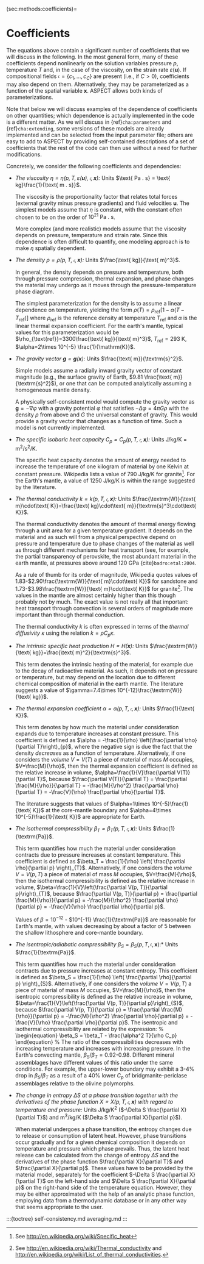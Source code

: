 (sec:methods:coefficients)=
# Coefficients

The equations above contain a significant number of coefficients that we will discuss in the following.
In the most general form, many of these coefficients depend nonlinearly on the solution variables pressure $p$, temperature $T$ and, in the case of the viscosity, on the strain rate $\varepsilon(\mathbf{u})$.
If compositional fields $\mathfrak c=\{c_1,\ldots,c_C\}$ are present (i.e., if $C>0$), coefficients may also depend on them.
Alternatively, they may be parameterized as a function of the spatial variable $\mathbf{x}$.
ASPECT allows both kinds of parameterizations.

Note that below we will discuss examples of the dependence of coefficients on other quantities; which dependence is actually implemented in the code is a different matter.
As we will discuss in {ref}`cha:parameters` and {ref}`cha:extending`, some versions of these models are already implemented and can be selected from the input parameter file; others are easy to add to ASPECT by providing self-contained descriptions of a set of coefficients that the rest of the code can then use without a need for further modifications.

Concretely, we consider the following coefficients and dependencies:

-   *The viscosity $\eta=\eta(p,T,\varepsilon(\mathbf u),\mathfrak c,\mathbf x)$:* Units $\text{ Pa . s} = \text{ kg}\frac{1}{\text{ m . s}}$.

    The viscosity is the proportionality factor that relates total forces (external gravity minus pressure gradients) and fluid velocities $\mathbf u$.
    The simplest models assume that $\eta$ is constant, with the constant often chosen to be on the order of $10^{21} \text{ Pa . s}$.

    More complex (and more realistic) models assume that the viscosity depends on pressure, temperature and strain rate.
    Since this dependence is often difficult to quantify, one modeling approach is to make $\eta$ spatially dependent.

-   *The density $\rho=\rho(p,T,\mathfrak c,\mathbf x)$:* Units $\frac{\text{ kg}}{\text{ m}^3}$.

    In general, the density depends on pressure and temperature, both through pressure compression, thermal expansion, and phase changes the material   may undergo as it moves through the pressure-temperature phase diagram.

    The simplest parameterization for the density is to assume a linear dependence on temperature, yielding the form $\rho(T)=\rho_{\text{ref}}[1-\alpha (T-T_{\text{ref}})]$ where $\rho_{\text{ref}}$ is the reference density at temperature $T_{\text{ref}}$ and $\alpha$ is the linear thermal expansion coefficient.
    For the earth's mantle, typical values for this parameterization would be $\rho_{\text{ref}}=3300\frac{\text{ kg}}{\text{ m}^3}$, $T_{\text{ref}}=293 \text{ K}$, $\alpha=2\times 10^{-5} \frac{1}{\mathrm{K}}$.

-   *The gravity vector $\mathbf g=\mathbf g(\mathbf x)$:* Units $\frac{\text{ m}}{\textrm{s}^2}$.

    Simple models assume a radially inward gravity vector of constant magnitude (e.g., the surface gravity of Earth, $9.81 \frac{\text{ m}}{\textrm{s}^2}$), or one that can be computed analytically assuming a homogeneous mantle density.

    A physically self-consistent model would compute the gravity vector as $\mathbf g = -\nabla \varphi$ with a gravity potential $\varphi$ that
    satisfies $-\Delta\varphi=4\pi G\rho$ with the density $\rho$ from above and $G$ the universal constant of gravity.
    This would provide a gravity vector that changes as a function of time.
    Such a model is not currently implemented.

-   *The specific isobaric heat capacity
    $C_p=C_p(p,T,\mathfrak c,\mathbf x)$:* Units J/kg/K =
    m<sup>2</sup>/s<sup>2</sup>/K.

    The specific heat capacity denotes the amount of energy needed to increase the temperature of one kilogram of material by one Kelvin at constant pressure.
    Wikipedia lists a value of $790 \text{ J/kg/K}$ for granite[^footnote1].
    For the Earth's mantle, a value of $1250 \text{ J/kg/K}$ is within the range suggested by the literature.

-   *The thermal conductivity $k=k(p,T,\mathfrak c,\mathbf x)$:* Units $\frac{\textrm{W}}{\text{ m}\cdot\text{ K}}=\frac{\text{ kg}\cdot\text{ m}}{\textrm{s}^3\cdot\text{ K}}$.

    The thermal conductivity denotes the amount of thermal energy flowing through a unit area for a given temperature gradient.
    It depends on the material and as such will from a physical perspective depend on pressure and temperature due to phase changes of the material as well as through different mechanisms for heat transport (see, for example, the partial transparency of perovskite, the most abundant material in the earth mantle, at pressures above around 120 GPa {cite}`badro:etal:2004`.

    As a rule of thumb for its order of magnitude, Wikipedia quotes values of $1.83$-$2.90\frac{\textrm{W}}{\text{ m}\cdot\text{ K}}$ for sandstone and $1.73$-$3.98\frac{\textrm{W}}{\text{ m}\cdot\text{ K}}$ for granite[^footnote2].
    The values in the mantle are almost certainly higher than this though probably not by much.
    The exact value is not really all that important: heat transport through convection is several orders of magnitude more important than through thermal conduction.

    The thermal conductivity $k$ is often expressed in terms of the *thermal diffusivity* $\kappa$ using the relation $k = \rho C_p \kappa$.

-   *The intrinsic specific heat production $H=H(\mathbf x)$:* Units $\frac{\textrm{W}}{\text{ kg}}=\frac{\text{ m}^2}{\textrm{s}^3}$.

    This term denotes the intrinsic heating of the material, for example due to the decay of radioactive material.
    As such, it depends not on pressure or temperature, but may depend on the location due to different chemical composition of material in the earth mantle.
    The literature suggests a value of $\gamma=7.4\times 10^{-12}\frac{\textrm{W}}{\text{ kg}}$.

-   *The thermal expansion coefficient $\alpha=\alpha(p,T,\mathfrak c ,\mathbf x)$:* Units $\frac{1}{\text{ K}}$.

    This term denotes by how much the material under consideration expands due to temperature increases at constant pressure.
    This coefficient is defined as $\alpha = -\frac{1}{\rho} \left(\frac{\partial \rho}{\partial T}\right)_{p}$, where the negative sign is due the fact that the density *decreases* as a function of temperature.
    Alternatively, if one considers the *volume* $V=V(T)$ a piece of material of mass $M$ occupies, $V=\frac{M}{\rho}$, then the thermal expansion coefficient is defined as the relative increase in volume, $\alpha=\frac{1}{V}\frac{\partial V(T)}{\partial T}$, because $\frac{\partial V(T)}{\partial T} = \frac{\partial \frac{M}{\rho}}{\partial T} = -\frac{M}{\rho^2} \frac{\partial \rho}{\partial T} = -\frac{V}{\rho} \frac{\partial \rho}{\partial T}$.

    The literature suggests that values of $\alpha=1\times 10^{-5}\frac{1}{\text{ K}}$ at the core-mantle boundary and $\alpha=4\times 10^{-5}\frac{1}{\text{ K}}$ are appropriate for Earth.

-   *The isothermal compressibility $\beta_T=\beta_T(p,T,\mathfrak c ,\mathbf x)$:* Units $\frac{1}{\textrm{Pa}}$.

    This term quantifies how much the material under consideration contracts due to pressure increases at constant temperature.
    This coefficient is defined as $\beta_T = \frac{1}{\rho} \left( \frac{\partial \rho}{\partial p} \right)_{T}$.
    Alternatively, if one considers the *volume* $V=V(p, T)$ a piece of material of mass $M$ occupies, $V=\frac{M}{\rho}$, then the isothermal compressibility is defined as the relative increase in volume, $\beta=\frac{1}{V}\left(\frac{\partial V(p, T)}{\partial p}\right)_{T}$, because $\frac{\partial V(p, T)}{\partial p} = \frac{\partial \frac{M}{\rho}}{\partial p} = -\frac{M}{\rho^2} \frac{\partial \rho}{\partial p} = -\frac{V}{\rho} \frac{\partial \rho}{\partial p}$.

    Values of $\beta=10^{-12}$ - $10^{-11} \frac{1}{\textrm{Pa}}$ are reasonable for Earth's mantle, with values decreasing by about a factor of 5 between the shallow lithosphere and core-mantle boundary.

-   *The isentropic/adiabatic compressibility* $\beta_S=\beta_S(p,T,\mathfrak c ,\mathbf x)$:* Units $\frac{1}{\textrm{Pa}}$.

    This term quantifies how much the material under consideration contracts due to pressure increases at constant entropy.
    This coefficient is defined as $\beta_S = \frac{1}{\rho} \left( \frac{\partial \rho}{\partial p} \right)_{S}$.
    Alternatively, if one considers the *volume* $V=V(p, T)$ a piece of material of mass $M$ occupies, $V=\frac{M}{\rho}$, then the isentropic compressibility is defined as the relative increase in volume, $\beta=\frac{1}{V}\left(\frac{\partial V(p, T)}{\partial p}\right)_{S}$, because $\frac{\partial V(p, T)}{\partial p} = \frac{\partial \frac{M}{\rho}}{\partial p} = -\frac{M}{\rho^2} \frac{\partial \rho}{\partial p} = -\frac{V}{\rho} \frac{\partial \rho}{\partial p}$.
    The isentropic and isothermal compressibility are related by the expression:
    %
    \begin{equation}
    \beta_S = \beta_T - \frac{\alpha^2 T}{\rho C_p}
    \end{equation}
    %
    The ratio of the compressibilities decreases with increasing temperature and increases with increasing pressure.
    In the Earth's convecting mantle, $\beta_S/\beta_T = 0.92$-$0.98$.
    Different mineral assemblages have different values of this ratio under the same conditions.
    For example, the upper-lower boundary may exhibit a 3-4% drop in $\beta_S / \beta_T$ as a result of a 40% lower $C_p$ of bridgmanite-periclase assemblages relative to the olivine polymorphs.

-   *The change in entropy $\Delta S$ at a phase transition together with the derivatives of the phase function $X=X(p,T,\mathfrak c,\mathbf x)$ with regard to temperature and pressure:* Units J/kg/K<sup>2</sup> ($-\Delta S \frac{\partial X}{\partial T}$) and m<sup>3</sup>/kg/K ($\Delta S \frac{\partial X}{\partial p}$).

    When material undergoes a phase transition, the entropy changes due to release or consumption of latent heat.
    However, phase transitions occur gradually and for a given chemical composition it depends on temperature and pressure which phase prevails.
    Thus, the latent heat release can be calculated from the change of entropy $\Delta S$ and the derivatives of the phase function $\frac{\partial X}{\partial T}$ and $\frac{\partial X}{\partial p}$.
    These values have to be provided by the material model, separately for the coefficient $-\Delta S \frac{\partial X}{\partial T}$ on the left-hand side and $\Delta S \frac{\partial X}{\partial p}$ on the right-hand side of the temperature equation.
    However, they may be either approximated with the help of an analytic phase function, employing data from a thermodynamic database or in any other way that seems appropriate to the user.

:::{toctree}
self-consistency.md
averaging.md
:::

[^footnote1]: See <http://en.wikipedia.org/wiki/Specific_heat>
[^footnote2]: See <http://en.wikipedia.org/wiki/Thermal_conductivity> and <http://en.wikipedia.org/wiki/List_of_thermal_conductivities>.
